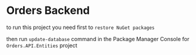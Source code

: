 # Orders Backend

to run this project you need first to `restore NuGet packages`

then run `update-database` command in the Package Manager Console for `Orders.API.Entities` project
